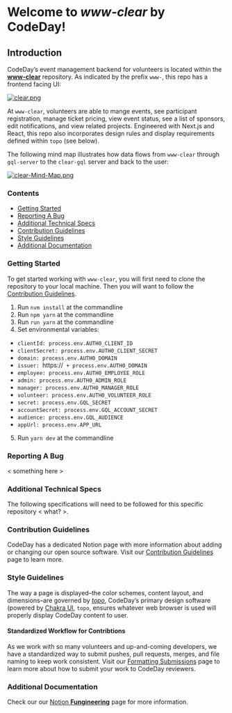 # Welcome to _www-clear_ by CodeDay!

## Introduction
CodeDay’s event management backend for volunteers is located within the [**www-clear**](https://github.com/codeday/www-clear) repository. As indicated by the prefix `www-`, this repo has a frontend facing UI:

[![clear.png](https://i.postimg.cc/P5vwxx0W/clear.png)](https://postimg.cc/QFstYX8C)

At `www-clear`, volunteers are able to mange events, see participant registration, manage ticket pricing, view event status, see a list of sponsors, edit notifications, and view related projects. Engineered with Next.js and React, this repo also incorporates design rules and display requirements defined within `topo` (see below).

The following mind map illustrates how data flows from `www-clear` through `gql-server` to the `clear-gql` server and back to the user:

[![clear-Mind-Map.png](https://i.postimg.cc/L6dgnRBL/clear-Mind-Map.png)](https://postimg.cc/BtgnVrzn)

### Contents
- [Getting Started]()
- [Reporting A Bug]() 
- [Additional Technical Specs]() 
- [Contribution Guidelines]() 
- [Style Guidelines]() 
- [Additional Documentation]() 

### Getting Started
To get started working with `www-clear`, you will first need to clone the repository to your local machine. Then you will want to follow the [Contribution Guidelines](< link to bullet, not Notion >).

1. Run `nvm install` at the commandline
2. Run `npm yarn` at the commandline
3. Run `run yarn` at the commandline
4. Set environmental variables:
- `clientId: process.env.AUTH0_CLIENT_ID`
- `clientSecret: process.env.AUTH0_CLIENT_SECRET`
- `domain: process.env.AUTH0_DOMAIN`
- `issuer: `https://` + process.env.AUTH0_DOMAIN`
- `employee: process.env.AUTH0_EMPLOYEE_ROLE`
- `admin: process.env.AUTH0_ADMIN_ROLE`
- `manager: process.env.AUTH0_MANAGER_ROLE`
- `volunteer: process.env.AUTH0_VOLUNTEER_ROLE`
- `secret: process.env.GQL_SECRET`
- `accountSecret: process.env.GQL_ACCOUNT_SECRET`
- `audience: process.env.GQL_AUDIENCE`
- `appUrl: process.env.APP_URL`
5. Run `yarn dev` at the commandline

### Reporting A Bug
< something here >

### Additional Technical Specs
The following specifications will need to be followed for this specific repository < what? >.

### Contribution Guidelines
CodeDay has a dedicated Notion page with more information about adding or changing our open source software. Visit our [Contribution Guidelines](https://www.notion.so/codeday/Contribution-Guidelines-draft-04e4cac2f72744b7b84e1e1a68c55f4e) page to learn more.

### Style Guidelines
The way a page is displayed–the color schemes, content layout, and dimensions–are governed by [_topo_](https://topo.codeday.org/), CodeDay’s primary design software (powered by [Chakra UI](https://chakra-ui.com/), `topo`, ensures whatever web browser is used will properly display CodeDay content to user.

#### Standardized Workflow for Contribtions
As we work with so many volunteers and up-and-coming developers, we have a standardized way to submit pushes, pull requests, merges, and file naming to keep work consistent. Visit our [Formatting Submissions](https://www.notion.so/codeday/Formatting-Submissions-draft-04e4cac2f72744b7b84e1e1a68c55f4e) page to learn more about how to submit your work to CodeDay reviewers.

### Additional Documentation
Check our our [Notion **Fungineering**](https://www.notion.so/codeday/Fungineering-dfc6f9bea0fd43849c9a31bd94a64d17) page for more information.
